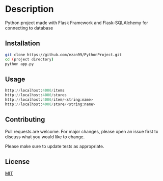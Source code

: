 # Description

Python project made with Flask Framework and Flask-SQLAlchemy for connecting to database

## Installation


```bash
git clone https://github.com/ezan99/PythonProject.git
cd (project directory)
python app.py
```

## Usage

```python
http://localhost:4000/items
http://localhost:4000/stores
http://localhost:4000/item/<string:name>
http://localhost:4000/store/<string:name>
```

## Contributing
Pull requests are welcome. For major changes, please open an issue first to discuss what you would like to change.

Please make sure to update tests as appropriate.

## License
[MIT](https://choosealicense.com/licenses/mit/)